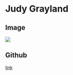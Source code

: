 # Judy Grayland
## Image
![](https://media0.giphy.com/media/d5mI2F3MxCTJu/giphy.gif?cid=ecf05e47usvidknyr5isa0c4htnv2l0s81vprcm179b2tec9&ep=v1_gifs_search&rid=giphy.gif&ct=g)

## Github
[link](https://github.com/juditta99)